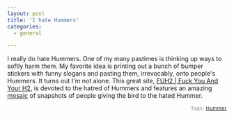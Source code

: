 ```yaml
---
layout: post
title: 'I hate Hummers'
categories:
  - general

---
```


I really do hate Hummers.  One of my many pastimes is thinking up ways to softly harm them.  My favorite idea is printing out a bunch of bumper stickers with funny slogans and pasting them, irrevocably, onto people's Hummers.
It turns out I'm not alone.  This great site,  <a href="http://www.fuh2.com/index.php">FUH2 | Fuck You And Your H2</a>, is devoted to the hatred of Hummers and features an amazing <a href="http://www.fuh2.com/BuyPosterFlash.php">mosaic</a> of snapshots of people giving the bird to the hated Hummer.

<!-- technorati tags start -->
<p style="text-align:right;font-size:11px;letter-spacing:.05em;color:#808979;">Tags: <a rel="tag" href="http://www.technorati.com/tag/Hummer">Hummer</a></p>
<!-- technorati tags end -->
